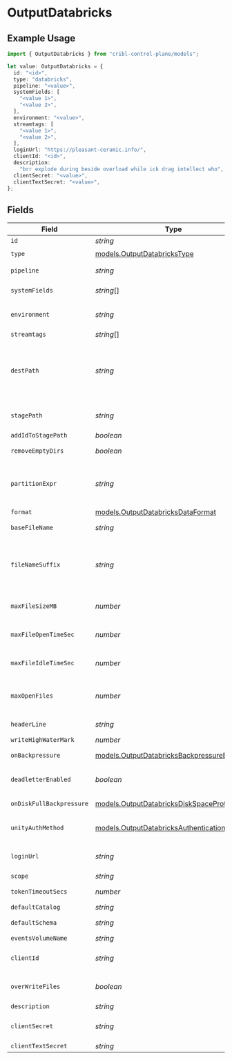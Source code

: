 # OutputDatabricks

## Example Usage

```typescript
import { OutputDatabricks } from "cribl-control-plane/models";

let value: OutputDatabricks = {
  id: "<id>",
  type: "databricks",
  pipeline: "<value>",
  systemFields: [
    "<value 1>",
    "<value 2>",
  ],
  environment: "<value>",
  streamtags: [
    "<value 1>",
    "<value 2>",
  ],
  loginUrl: "https://pleasant-ceramic.info/",
  clientId: "<id>",
  description:
    "brr explode during beside overload while ick drag intellect who",
  clientSecret: "<value>",
  clientTextSecret: "<value>",
};
```

## Fields

| Field                                                                                                                                                                                                                                                                          | Type                                                                                                                                                                                                                                                                           | Required                                                                                                                                                                                                                                                                       | Description                                                                                                                                                                                                                                                                    |
| ------------------------------------------------------------------------------------------------------------------------------------------------------------------------------------------------------------------------------------------------------------------------------ | ------------------------------------------------------------------------------------------------------------------------------------------------------------------------------------------------------------------------------------------------------------------------------ | ------------------------------------------------------------------------------------------------------------------------------------------------------------------------------------------------------------------------------------------------------------------------------ | ------------------------------------------------------------------------------------------------------------------------------------------------------------------------------------------------------------------------------------------------------------------------------ |
| `id`                                                                                                                                                                                                                                                                           | *string*                                                                                                                                                                                                                                                                       | :heavy_minus_sign:                                                                                                                                                                                                                                                             | Unique ID for this output                                                                                                                                                                                                                                                      |
| `type`                                                                                                                                                                                                                                                                         | [models.OutputDatabricksType](../models/outputdatabrickstype.md)                                                                                                                                                                                                               | :heavy_check_mark:                                                                                                                                                                                                                                                             | N/A                                                                                                                                                                                                                                                                            |
| `pipeline`                                                                                                                                                                                                                                                                     | *string*                                                                                                                                                                                                                                                                       | :heavy_minus_sign:                                                                                                                                                                                                                                                             | Pipeline to process data before sending out to this output                                                                                                                                                                                                                     |
| `systemFields`                                                                                                                                                                                                                                                                 | *string*[]                                                                                                                                                                                                                                                                     | :heavy_minus_sign:                                                                                                                                                                                                                                                             | Fields to automatically add to events, such as cribl_pipe. Supports wildcards.                                                                                                                                                                                                 |
| `environment`                                                                                                                                                                                                                                                                  | *string*                                                                                                                                                                                                                                                                       | :heavy_minus_sign:                                                                                                                                                                                                                                                             | Optionally, enable this config only on a specified Git branch. If empty, will be enabled everywhere.                                                                                                                                                                           |
| `streamtags`                                                                                                                                                                                                                                                                   | *string*[]                                                                                                                                                                                                                                                                     | :heavy_minus_sign:                                                                                                                                                                                                                                                             | Tags for filtering and grouping in @{product}                                                                                                                                                                                                                                  |
| `destPath`                                                                                                                                                                                                                                                                     | *string*                                                                                                                                                                                                                                                                       | :heavy_minus_sign:                                                                                                                                                                                                                                                             | Optional path to prepend to files before uploading. Must be a JavaScript expression (which can evaluate to a constant value), enclosed in quotes or backticks. Can be evaluated only at init time. Example referencing a Global Variable: `myEventsVolumePath-${C.vars.myVar}` |
| `stagePath`                                                                                                                                                                                                                                                                    | *string*                                                                                                                                                                                                                                                                       | :heavy_minus_sign:                                                                                                                                                                                                                                                             | Filesystem location in which to buffer files before compressing and moving to final destination. Use performant, stable storage.                                                                                                                                               |
| `addIdToStagePath`                                                                                                                                                                                                                                                             | *boolean*                                                                                                                                                                                                                                                                      | :heavy_minus_sign:                                                                                                                                                                                                                                                             | Add the Output ID value to staging location                                                                                                                                                                                                                                    |
| `removeEmptyDirs`                                                                                                                                                                                                                                                              | *boolean*                                                                                                                                                                                                                                                                      | :heavy_minus_sign:                                                                                                                                                                                                                                                             | Remove empty staging directories after moving files                                                                                                                                                                                                                            |
| `partitionExpr`                                                                                                                                                                                                                                                                | *string*                                                                                                                                                                                                                                                                       | :heavy_minus_sign:                                                                                                                                                                                                                                                             | JavaScript expression defining how files are partitioned and organized. Default is date-based. If blank, Stream will fall back to the event's __partition field value – if present – otherwise to each location's root directory.                                              |
| `format`                                                                                                                                                                                                                                                                       | [models.OutputDatabricksDataFormat](../models/outputdatabricksdataformat.md)                                                                                                                                                                                                   | :heavy_minus_sign:                                                                                                                                                                                                                                                             | Format of the output data                                                                                                                                                                                                                                                      |
| `baseFileName`                                                                                                                                                                                                                                                                 | *string*                                                                                                                                                                                                                                                                       | :heavy_minus_sign:                                                                                                                                                                                                                                                             | JavaScript expression to define the output filename prefix (can be constant)                                                                                                                                                                                                   |
| `fileNameSuffix`                                                                                                                                                                                                                                                               | *string*                                                                                                                                                                                                                                                                       | :heavy_minus_sign:                                                                                                                                                                                                                                                             | JavaScript expression to define the output filename suffix (can be constant).  The `__format` variable refers to the value of the `Data format` field (`json` or `raw`).  The `__compression` field refers to the kind of compression being used (`none` or `gzip`).           |
| `maxFileSizeMB`                                                                                                                                                                                                                                                                | *number*                                                                                                                                                                                                                                                                       | :heavy_minus_sign:                                                                                                                                                                                                                                                             | Maximum uncompressed output file size. Files of this size will be closed and moved to final output location.                                                                                                                                                                   |
| `maxFileOpenTimeSec`                                                                                                                                                                                                                                                           | *number*                                                                                                                                                                                                                                                                       | :heavy_minus_sign:                                                                                                                                                                                                                                                             | Maximum amount of time to write to a file. Files open for longer than this will be closed and moved to final output location.                                                                                                                                                  |
| `maxFileIdleTimeSec`                                                                                                                                                                                                                                                           | *number*                                                                                                                                                                                                                                                                       | :heavy_minus_sign:                                                                                                                                                                                                                                                             | Maximum amount of time to keep inactive files open. Files open for longer than this will be closed and moved to final output location.                                                                                                                                         |
| `maxOpenFiles`                                                                                                                                                                                                                                                                 | *number*                                                                                                                                                                                                                                                                       | :heavy_minus_sign:                                                                                                                                                                                                                                                             | Maximum number of files to keep open concurrently. When exceeded, @{product} will close the oldest open files and move them to the final output location.                                                                                                                      |
| `headerLine`                                                                                                                                                                                                                                                                   | *string*                                                                                                                                                                                                                                                                       | :heavy_minus_sign:                                                                                                                                                                                                                                                             | If set, this line will be written to the beginning of each output file                                                                                                                                                                                                         |
| `writeHighWaterMark`                                                                                                                                                                                                                                                           | *number*                                                                                                                                                                                                                                                                       | :heavy_minus_sign:                                                                                                                                                                                                                                                             | Buffer size used to write to a file                                                                                                                                                                                                                                            |
| `onBackpressure`                                                                                                                                                                                                                                                               | [models.OutputDatabricksBackpressureBehavior](../models/outputdatabricksbackpressurebehavior.md)                                                                                                                                                                               | :heavy_minus_sign:                                                                                                                                                                                                                                                             | How to handle events when all receivers are exerting backpressure                                                                                                                                                                                                              |
| `deadletterEnabled`                                                                                                                                                                                                                                                            | *boolean*                                                                                                                                                                                                                                                                      | :heavy_minus_sign:                                                                                                                                                                                                                                                             | If a file fails to move to its final destination after the maximum number of retries, move it to a designated directory to prevent further errors                                                                                                                              |
| `onDiskFullBackpressure`                                                                                                                                                                                                                                                       | [models.OutputDatabricksDiskSpaceProtection](../models/outputdatabricksdiskspaceprotection.md)                                                                                                                                                                                 | :heavy_minus_sign:                                                                                                                                                                                                                                                             | How to handle events when disk space is below the global 'Min free disk space' limit                                                                                                                                                                                           |
| `unityAuthMethod`                                                                                                                                                                                                                                                              | [models.OutputDatabricksAuthenticationMethod](../models/outputdatabricksauthenticationmethod.md)                                                                                                                                                                               | :heavy_minus_sign:                                                                                                                                                                                                                                                             | Unity Catalog authentication method. Choose Manual to enter credentials directly, or Secret to use a stored secret.                                                                                                                                                            |
| `loginUrl`                                                                                                                                                                                                                                                                     | *string*                                                                                                                                                                                                                                                                       | :heavy_check_mark:                                                                                                                                                                                                                                                             | URL for Unity Catalog OAuth token endpoint (example: 'https://your-workspace.cloud.databricks.com/oauth/token')                                                                                                                                                                |
| `scope`                                                                                                                                                                                                                                                                        | *string*                                                                                                                                                                                                                                                                       | :heavy_minus_sign:                                                                                                                                                                                                                                                             | OAuth scope for Unity Catalog authentication                                                                                                                                                                                                                                   |
| `tokenTimeoutSecs`                                                                                                                                                                                                                                                             | *number*                                                                                                                                                                                                                                                                       | :heavy_minus_sign:                                                                                                                                                                                                                                                             | How often the OAuth token should be refreshed                                                                                                                                                                                                                                  |
| `defaultCatalog`                                                                                                                                                                                                                                                               | *string*                                                                                                                                                                                                                                                                       | :heavy_minus_sign:                                                                                                                                                                                                                                                             | Name of the catalog to use for the output                                                                                                                                                                                                                                      |
| `defaultSchema`                                                                                                                                                                                                                                                                | *string*                                                                                                                                                                                                                                                                       | :heavy_minus_sign:                                                                                                                                                                                                                                                             | Name of the catalog schema to use for the output                                                                                                                                                                                                                               |
| `eventsVolumeName`                                                                                                                                                                                                                                                             | *string*                                                                                                                                                                                                                                                                       | :heavy_minus_sign:                                                                                                                                                                                                                                                             | Name of the events volume in Databricks                                                                                                                                                                                                                                        |
| `clientId`                                                                                                                                                                                                                                                                     | *string*                                                                                                                                                                                                                                                                       | :heavy_check_mark:                                                                                                                                                                                                                                                             | JavaScript expression to compute the OAuth client ID for Unity Catalog authentication. Can be a constant.                                                                                                                                                                      |
| `overWriteFiles`                                                                                                                                                                                                                                                               | *boolean*                                                                                                                                                                                                                                                                      | :heavy_minus_sign:                                                                                                                                                                                                                                                             | Uploaded files should be overwritten if they already exist. If disabled, upload will fail if a file already exists.                                                                                                                                                            |
| `description`                                                                                                                                                                                                                                                                  | *string*                                                                                                                                                                                                                                                                       | :heavy_minus_sign:                                                                                                                                                                                                                                                             | N/A                                                                                                                                                                                                                                                                            |
| `clientSecret`                                                                                                                                                                                                                                                                 | *string*                                                                                                                                                                                                                                                                       | :heavy_minus_sign:                                                                                                                                                                                                                                                             | JavaScript expression to compute the OAuth client secret for Unity Catalog authentication. Can be a constant.                                                                                                                                                                  |
| `clientTextSecret`                                                                                                                                                                                                                                                             | *string*                                                                                                                                                                                                                                                                       | :heavy_minus_sign:                                                                                                                                                                                                                                                             | Select or create a stored text secret                                                                                                                                                                                                                                          |